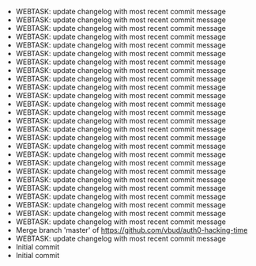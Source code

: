 - WEBTASK: update changelog with most recent commit message
- WEBTASK: update changelog with most recent commit message
- WEBTASK: update changelog with most recent commit message
- WEBTASK: update changelog with most recent commit message
- WEBTASK: update changelog with most recent commit message
- WEBTASK: update changelog with most recent commit message
- WEBTASK: update changelog with most recent commit message
- WEBTASK: update changelog with most recent commit message
- WEBTASK: update changelog with most recent commit message
- WEBTASK: update changelog with most recent commit message
- WEBTASK: update changelog with most recent commit message
- WEBTASK: update changelog with most recent commit message
- WEBTASK: update changelog with most recent commit message
- WEBTASK: update changelog with most recent commit message
- WEBTASK: update changelog with most recent commit message
- WEBTASK: update changelog with most recent commit message
- WEBTASK: update changelog with most recent commit message
- WEBTASK: update changelog with most recent commit message
- WEBTASK: update changelog with most recent commit message
- WEBTASK: update changelog with most recent commit message
- WEBTASK: update changelog with most recent commit message
- WEBTASK: update changelog with most recent commit message
- WEBTASK: update changelog with most recent commit message
- WEBTASK: update changelog with most recent commit message
- WEBTASK: update changelog with most recent commit message
- WEBTASK: update changelog with most recent commit message
- Merge branch 'master' of https://github.com/vbud/auth0-hacking-time
- WEBTASK: update changelog with most recent commit message
- Initial commit
- Initial commit
